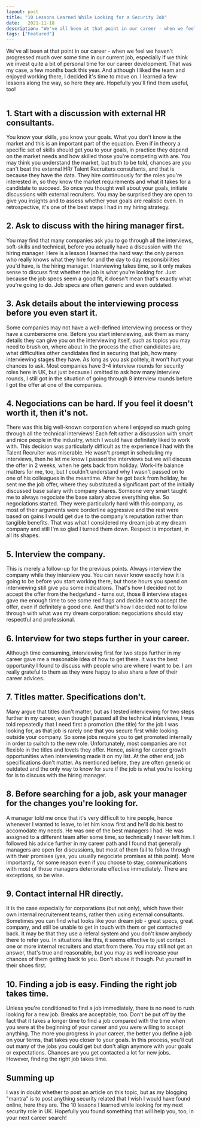```yaml
---
layout: post
title: "10 Lessons Learned While Looking for a Security Job"
date:   2021-11-18
description: "We've all been at that point in our career - when we feel we haven't progressed much over some time in our current job, especially if we think we invest quite a bit of personal time for our career development. That was my case, a few months back this year. And although I liked the team and enjoyed working there, I decided it's time to move on. I learned a few lessons along the way, so here they are. Hopefully you'll find them useful, too!"
tags: ["Featured"]
---
```


We've all been at that point in our career - when we feel we haven't progressed much over some time in our current job, especially if we think we invest quite a bit of personal time for our career development. That was my case, a few months back this year. And although I liked the team and enjoyed working there, I decided it's time to move on. I learned a few lessons along the way, so here they are. Hopefully you'll find them useful, too!

<figure>
	<img src="{{ '/assets/img/career_next_step.jpg' | prepend: site.baseurl }}" alt=""> 
</figure>


## 1. Start with a discussion with external HR consultants.

You know your skills, you know your goals. What you don't know is the market and this is an important part of the equation. Even if in theory a specific set of skills should get you to your goals, in practice they depend on the market needs and how skilled those you're competing with are. You may think you understand the market, but truth to be told, chances are you can't beat the external HR/ Talent Recruiters consultants, and that is because they have the data. They hire continuously for the roles you're interested in, so they know the market requirements and what it takes for a candidate to succeed.
So once you thought well about your goals, initiate discussions with external recruiters. You may be surprised they are open to give you insights and to assess whether your goals are realistic even. In retrospective, it's one of the best steps I had in my hiring strategy.

## 2. Ask to discuss with the hiring manager first.

You may find that many companies ask you to go through all the interviews, soft-skills and technical, before you actually have a discussion with the hiring manager. Here is a lesson I learned the hard way: the only person who really knows what they hire for and the day to day responsibilities you'd have, is the hiring manager. Interviewing takes time, so it only makes sense to discuss first whether the job is what you're looking for. Just because the job specs seem a good fit, it doesn't mean that's exactly what you're going to do. Job specs are often generic and even outdated.

## 3. Ask details about the interviewing process before you even start it.

Some companies may not have a well-defined interviewing process or they have a cumbersome one. Before you start interviewing, ask them as many details they can give you on the interviewing itself, such as topics you may need to brush on, where about in the process the other candidates are, what difficulties other candidates find in securing that job, how many interviewing stages they have. As long as you ask politely, it won't hurt your chances to ask. Most companies have 3-4 interview rounds for security roles here in UK, but just because I omitted to ask how many interview rounds, I still got in the situation of going through 8 interview rounds before I got the offer at one of the companies.

## 4. Negociations can be hard. If you feel it doesn't worth it, then it's not.

There was this big well-known corporation where I enjoyed so much going through all the technical interviews! Each felt rather a discussion with smart and nice people in the industry, which I would have definitely liked to work with. This decision was particularly difficult as the experience I had with the Talent Recruiter was miserable. He wasn't prompt in scheduling my interviews, then he let me know I passed the interviews but we will discuss the offer in 2 weeks, when he gets back from holiday. Work-life balance matters for me, too, but I couldn't understand why I wasn't passed on to one of his colleagues in the meantime. After he got back from holiday, he sent me the job offer, where they substituted a significant part of the initially discussed base salary with company shares. Someone very smart taught me to always negociate the base salary above everything else. 
So negociations started. They were particularly hard with this company, as most of their arguments were borderline aggressive and the rest were based on gains I would get due to the company's reputation rather than tangible benefits. That was what I considered my dream job at my dream company and still I'm so glad I turned them down. Respect is important, in all its shapes.

## 5. Interview the company.

This is merely a follow-up for the previous points. Always interview the company while they interview you. You can never know exactly how it is going to be before you start working there, but those hours you spend on interviewing still give you some indications. That's how I decided not to accept the offer from the hedgefund - turns out, those 8 interview stages gave me enough time to see some red flags and decide not to accept the offer, even if definitely a good one. And that's how I decided not to follow through with what was my dream corporation: negociations should stay respectful and professional.

## 6. Interview for two steps further in your career.

Although time consuming, interviewing first for two steps further in my career gave me a reasonable idea of how to get there. It was the best opportunity I found to discuss with people who are where I want to be. I am really grateful to them as they were happy to also share a few of their career advices.

## 7. Titles matter. Specifications don't.

Many argue that titles don't matter, but as I tested interviewing for two steps further in my career, even though I passed all the technical interviews, I was told repeatedly that I need first a promotion (the title) for the job I was looking for, as that job is rarely one that you secure first while looking outside your company. So some jobs require you to get promoted internally in order to switch to the new role. Unfortunately, most companies are not flexible in the titles and levels they offer. Hence, asking for career growth opportunities when interviewing made it on my list.
At the other end, job specifications don't matter. As mentioned before, they are often generic or outdated and the only way to know for sure if the job is what you're looking for is to discuss with the hiring manager.

## 8. Before searching for a job, ask your manager for the changes you're looking for.

A manager told me once that it's very difficult to hire people, hence whenever I wanted to leave, to let him know first and he'll do his best to accomodate my needs. He was one of the best managers I had. He was assigned to a different team after some time, so technically I never left him.
I followed his advice further in my career path and I found that generally managers are open for discussions, but most of them fail to follow through with their promises (yes, you usually negociate promises at this point). More importantly, for some reason even if you choose to stay, communications with most of those managers deteriorate effective immediately. There are exceptions, so be wise.

## 9. Contact internal HR directly.

It is the case especially for corporations (but not only), which have their own internal recruitement teams, rather then using external consultants. Sometimes you can find what looks like your dream job - great specs, great company, and still be unable to get in touch with them or get contacted back. It may be that they use a referal system and you don't know anybody there to refer you. In situations like this, it seems effective to just contact one or more internal recruiters and start from there. You may still not get an answer, that's true and reasonable, but you may as well increase your chances of them getting back to you. Don't abuse it though. Put yourself in their shoes first.

## 10. Finding a job is easy. Finding the right job takes time.

Unless you're conditioned to find a job immediately, there is no need to rush looking for a new job. Breaks are acceptable, too. Don't be put off by the fact that it takes a longer time to find a job compared with the time when you were at the beginning of your career and you were willing to accept anything. The more you progress in your career, the better you define a job on your terms, that takes you closer to your goals. In this process, you'll cut out many of the jobs you could get but don't align anymore with your goals or expectations. Chances are you get contacted a lot for new jobs. However, finding the right job takes time.

## Summing up

I was in doubt whether to post an article on this topic, but as my blogging "mantra" is to post anything security related that I wish I would have found online, here they are. The 10 lessons I learned while looking for my next security role in UK. Hopefully you found something that will help you, too, in your next career search!
